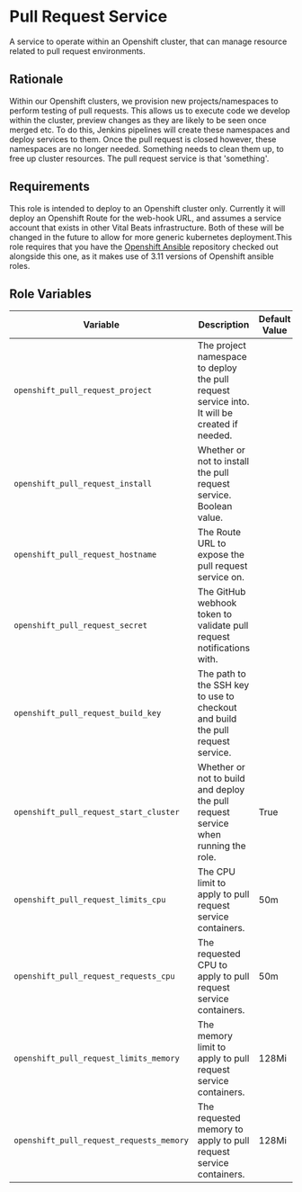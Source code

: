 Pull Request Service
====================
A service to operate within an Openshift cluster, that can manage resource related to pull request environments.

Rationale
---------
Within our Openshift clusters, we provision new projects/namespaces to perform testing of pull requests. This allows us to execute code we develop within the cluster, preview changes as they are likely to be seen once merged etc. To do this, Jenkins pipelines will create these namespaces and deploy services to them. Once the pull request is closed however, these namespaces are no longer needed. Something needs to clean them up, to free up cluster resources. The pull request service is that 'something'.

Requirements
------------

This role is intended to deploy to an Openshift cluster only. Currently it will deploy an Openshift Route for the web-hook URL, and assumes a service account that exists in other Vital Beats infrastructure. Both of these will be changed in the future to allow for more generic kubernetes deployment.This role requires that you have the [Openshift Ansible](https://github.com/openshift/openshift-ansible/tree/release-3.11) repository checked out alongside this one, as it makes use of 3.11 versions of Openshift ansible roles.

Role Variables
--------------

| Variable                                | Description                                                                                  | Default Value | Required |
| --------------------------------------- | -------------------------------------------------------------------------------------------- | ------------- | -------- |
| `openshift_pull_request_project`        | The project namespace to deploy the pull request service into. It will be created if needed. |               | Yes      |
| `openshift_pull_request_install`        | Whether or not to install the pull request service. Boolean value.                           |               | Yes      |
| `openshift_pull_request_hostname`       | The Route URL to expose the pull request service on.                                         |               | Yes      |
| `openshift_pull_request_secret`         | The GitHub webhook token to validate pull request notifications with.                        |               | Yes      |
| `openshift_pull_request_build_key`      | The path to the SSH key to use to checkout and build the pull request service.               |               | Yes      |
| `openshift_pull_request_start_cluster`  | Whether or not to build and deploy the pull request service when running the role.           | True          | No       |
| `openshift_pull_request_limits_cpu`     | The CPU limit to apply to pull request service containers.                                   | 50m           | No       |
| `openshift_pull_request_requests_cpu`   | The requested CPU to apply to pull request service containers.                               | 50m           | No       |
| `openshift_pull_request_limits_memory`  | The memory limit to apply to pull request service containers.                                | 128Mi         | No       |
| `openshift_pull_request_requests_memory`| The requested memory to apply to pull request service containers.                            | 128Mi         | No       |
